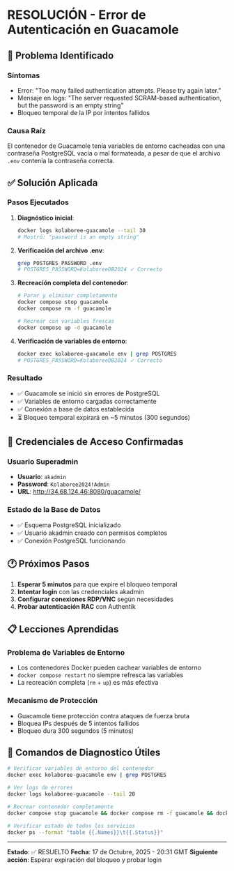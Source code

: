 # RESOLUCIÓN - Error de Autenticación en Guacamole

## 🚨 Problema Identificado

### Síntomas
- Error: "Too many failed authentication attempts. Please try again later."
- Mensaje en logs: "The server requested SCRAM-based authentication, but the password is an empty string"
- Bloqueo temporal de la IP por intentos fallidos

### Causa Raíz
El contenedor de Guacamole tenía variables de entorno cacheadas con una contraseña PostgreSQL vacía o mal formateada, a pesar de que el archivo `.env` contenía la contraseña correcta.

## ✅ Solución Aplicada

### Pasos Ejecutados
1. **Diagnóstico inicial**:
   ```bash
   docker logs kolaboree-guacamole --tail 30
   # Mostró: "password is an empty string"
   ```

2. **Verificación del archivo .env**:
   ```bash
   grep POSTGRES_PASSWORD .env
   # POSTGRES_PASSWORD=KolaboreeDB2024 ✓ Correcto
   ```

3. **Recreación completa del contenedor**:
   ```bash
   # Parar y eliminar completamente
   docker compose stop guacamole
   docker compose rm -f guacamole
   
   # Recrear con variables frescas
   docker compose up -d guacamole
   ```

4. **Verificación de variables de entorno**:
   ```bash
   docker exec kolaboree-guacamole env | grep POSTGRES
   # POSTGRES_PASSWORD=KolaboreeDB2024 ✓ Correcto
   ```

### Resultado
- ✅ Guacamole se inició sin errores de PostgreSQL
- ✅ Variables de entorno cargadas correctamente
- ✅ Conexión a base de datos establecida
- ⏳ Bloqueo temporal expirará en ~5 minutos (300 segundos)

## 🔐 Credenciales de Acceso Confirmadas

### Usuario Superadmin
- **Usuario**: `akadmin`
- **Password**: `Kolaboree2024!Admin`
- **URL**: http://34.68.124.46:8080/guacamole/

### Estado de la Base de Datos
- ✅ Esquema PostgreSQL inicializado
- ✅ Usuario akadmin creado con permisos completos
- ✅ Conexión PostgreSQL funcionando

## 🕐 Próximos Pasos

1. **Esperar 5 minutos** para que expire el bloqueo temporal
2. **Intentar login** con las credenciales akadmin
3. **Configurar conexiones RDP/VNC** según necesidades
4. **Probar autenticación RAC** con Authentik

## 📋 Lecciones Aprendidas

### Problema de Variables de Entorno
- Los contenedores Docker pueden cachear variables de entorno
- `docker compose restart` no siempre refresca las variables
- La recreación completa (`rm` + `up`) es más efectiva

### Mecanismo de Protección
- Guacamole tiene protección contra ataques de fuerza bruta
- Bloquea IPs después de 5 intentos fallidos
- Bloqueo dura 300 segundos (5 minutos)

## 🔧 Comandos de Diagnostico Útiles

```bash
# Verificar variables de entorno del contenedor
docker exec kolaboree-guacamole env | grep POSTGRES

# Ver logs de errores
docker logs kolaboree-guacamole --tail 20

# Recrear contenedor completamente
docker compose stop guacamole && docker compose rm -f guacamole && docker compose up -d guacamole

# Verificar estado de todos los servicios
docker ps --format "table {{.Names}}\t{{.Status}}"
```

---
**Estado**: ✅ RESUELTO
**Fecha**: 17 de Octubre, 2025 - 20:31 GMT
**Siguiente acción**: Esperar expiración del bloqueo y probar login